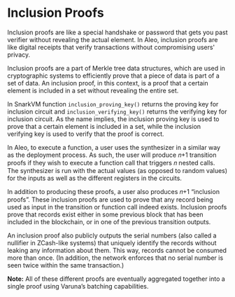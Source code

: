 # Inclusion Proofs

Inclusion proofs are like a special handshake or password that gets you past verifier without revealing the actual element. In Aleo, inclusion proofs are like digital receipts that verify transactions without compromising users' privacy.

Inclusion proofs are a part of Merkle tree data structures, which are used in cryptographic systems to efficiently prove that a piece of data is part of a set of data. An inclusion proof, in this context, is a proof that a certain element is included in a set without revealing the entire set.

In SnarkVM function `inclusion_proving_key()` returns the proving key for inclusion circuit and `inclusion_verifying_key()` returns the verifying key for inclusion circuit. As the name implies, the inclusion proving key is used to prove that a certain element is included in a set, while the inclusion verifying key is used to verify that the proof is correct.

In Aleo, to execute a function, a user uses the synthesizer in a similar way as the deployment process. As such, the user will produce 𝑛+1 transition proofs if they wish to execute a function call that triggers 𝑛 nested calls. The synthesizer is run with the actual values (as opposed to random values) for the inputs as well as the different registers in the circuits.

In addition to producing these proofs, a user also produces 𝑛+1 “inclusion proofs”. These inclusion proofs are used to prove that any record being used as input in the transition or function call indeed exists. Inclusion proofs prove that records exist either in some previous block that has been included in the blockchain, or in one of the previous transition outputs.

An inclusion proof also publicly outputs the serial numbers (also called a nullifier in ZCash-like systems) that uniquely identify the records without leaking any information about them. This way, records cannot be consumed more than once. (In addition, the network enforces that no serial number is seen twice within the same transaction.)

**Note:** All of these different proofs are eventually aggregated together into a single proof using Varuna’s batching capabilities.